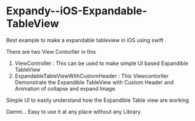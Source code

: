# Expandy--iOS-Expandable-TableView


Best example to make a expandable tableview in iOS using swift


There are two View Contorller in this
1. ViewController : This can be used to make simple UI based Expandible TableView
2. ExpandableTableViewWithCustomHeader : This Viewcontorller Demonstrate the Expandible TableView with Custom Header and Animation of collapse and expand Image.

Simple UI to easily understand how the Expandible Table view are working


Damm... Easy to use it at any place without any Library. 
